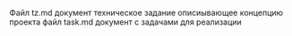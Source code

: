 Файл tz.md документ техническое задание описиывающее концепцию проекта 
файл task.md документ с задачами для реализации 
